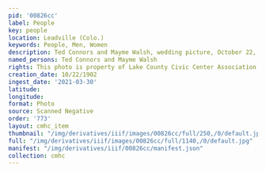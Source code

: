 ```yaml
---
pid: '00826cc'
label: People
key: people
location: Leadville (Colo.)
keywords: People, Men, Women
description: Ted Connors and Mayme Walsh, wedding picture, October 22, 1902
named_persons: Ted Connors and Mayme Walsh
rights: This photo is property of Lake County Civic Center Association.
creation_date: 10/22/1902
ingest_date: '2021-03-30'
latitude: 
longitude: 
format: Photo
source: Scanned Negative
order: '773'
layout: cmhc_item
thumbnail: "/img/derivatives/iiif/images/00826cc/full/250,/0/default.jpg"
full: "/img/derivatives/iiif/images/00826cc/full/1140,/0/default.jpg"
manifest: "/img/derivatives/iiif/00826cc/manifest.json"
collection: cmhc
---
```

